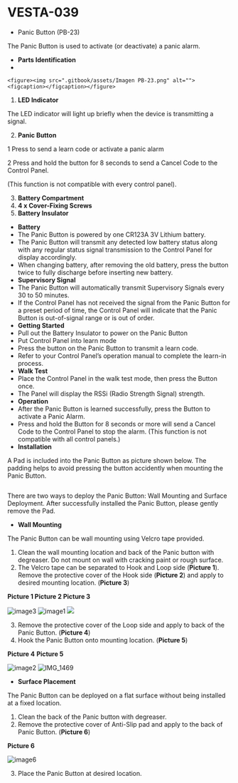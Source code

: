 # VESTA-039

* Panic Button (PB-23)

The Panic Button is used to activate (or deactivate) a panic alarm.

* **Parts Identification**
*

    <figure><img src=".gitbook/assets/Imagen PB-23.png" alt=""><figcaption></figcaption></figure>

1. **LED Indicator**

The LED indicator will light up briefly when the device is transmitting a signal.

2. **Panic Button**

1 Press to send a learn code or activate a panic alarm

2 Press and hold the button for 8 seconds to send a Cancel Code to the Control Panel.

(This function is not compatible with every control panel).

3. **Battery Compartment**
4. **4 x Cover-Fixing Screws**
5. **Battery Insulator**

* **Battery**
* The Panic Button is powered by one CR123A 3V Lithium battery.
* The Panic Button will transmit any detected low battery status along with any regular status signal transmission to the Control Panel for display accordingly.
* When changing battery, after removing the old battery, press the button twice to fully discharge before inserting new battery.
* **Supervisory Signal**
* The Panic Button will automatically transmit Supervisory Signals every 30 to 50 minutes.
* If the Control Panel has not received the signal from the Panic Button for a preset period of time, the Control Panel will indicate that the Panic Button is out-of-signal range or is out of order.
* **Getting Started**
* Pull out the Battery Insulator to power on the Panic Button
* Put Control Panel into learn mode
* Press the button on the Panic Button to transmit a learn code.
* Refer to your Control Panel’s operation manual to complete the learn-in process.
* **Walk Test**
* Place the Control Panel in the walk test mode, then press the Button once.
* The Panel will display the RSSi (Radio Strength Signal) strength.
* **Operation**
* After the Panic Button is learned successfully, press the Button to activate a Panic Alarm.
* Press and hold the Button for 8 seconds or more will send a Cancel Code to the Control Panel to stop the alarm. (This function is not compatible with all control panels.)
* **Installation**

A Pad is included into the Panic Button as picture shown below. The padding helps to avoid pressing the button accidently when mounting the Panic Button.



<figure><img src=".gitbook/assets/Imagen 2 PB-23.png" alt=""><figcaption></figcaption></figure>

There are two ways to deploy the Panic Button: Wall Mounting and Surface Deployment. After successfully installed the Panic Button, please gently remove the Pad.

* **Wall Mounting**

The Panic Button can be wall mounting using Velcro tape provided.

1. Clean the wall mounting location and back of the Panic button with degreaser. Do not mount on wall with cracking paint or rough surface.
2. The Velcro tape can be separated to Hook and Loop side (**Picture 1**). Remove the protective cover of the Hook side (**Picture 2**) and apply to desired mounting location. (**Picture 3**)

**Picture 1                                                      Picture 2                                                     Picture 3**

![image3](<.gitbook/assets/2 (12).jpeg>) ![image1](<.gitbook/assets/3 (13).jpeg>) ![](<.gitbook/assets/4 (10).jpeg>)

3. Remove the protective cover of the Loop side and apply to back of the Panic Button. (**Picture 4**)
4. Hook the Panic Button onto mounting location. (**Picture 5**)

**Picture 4**                                                                                            **Picture 5**

![image2](<.gitbook/assets/5 (11).jpeg>) ![IMG\_1469](<.gitbook/assets/6 (15).jpeg>)

* **Surface Placement**

The Panic Button can be deployed on a flat surface without being installed at a fixed location.

1. Clean the back of the Panic button with degreaser.
2. Remove the protective cover of Anti-Slip pad and apply to the back of Panic Button. (**Picture 6**)

&#x20;                                                                                          **Picture 6**

![image6](<.gitbook/assets/7 (14).jpeg>)

3. Place the Panic Button at desired location.
